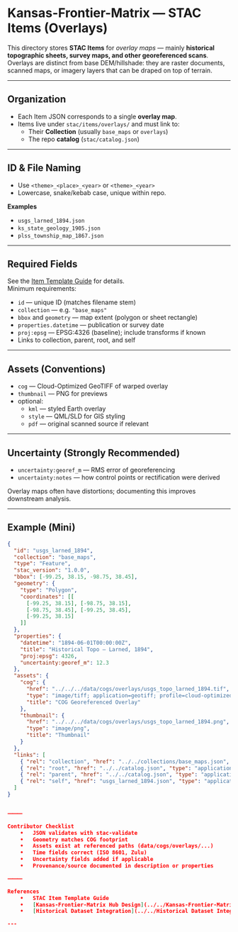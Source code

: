 # Kansas-Frontier-Matrix — STAC Items (Overlays)

This directory stores **STAC Items** for *overlay maps* — mainly **historical topographic sheets, survey maps, and other georeferenced scans**.  
Overlays are distinct from base DEM/hillshade: they are raster documents, scanned maps, or imagery layers that can be draped on top of terrain.

---

## Organization

- Each Item JSON corresponds to a single **overlay map**.
- Items live under `stac/items/overlays/` and must link to:
  - Their **Collection** (usually `base_maps` or `overlays`)
  - The repo **catalog** (`stac/catalog.json`)

---

## ID & File Naming

- Use `<theme>_<place>_<year>` or `<theme>_<year>`  
- Lowercase, snake/kebab case, unique within repo.

**Examples**
- `usgs_larned_1894.json`
- `ks_state_geology_1905.json`
- `plss_township_map_1867.json`

---

## Required Fields

See the [Item Template Guide](../TEMPLATE_GUIDE.md) for details.  
Minimum requirements:

- `id` — unique ID (matches filename stem)  
- `collection` — e.g. `"base_maps"`  
- `bbox` and `geometry` — map extent (polygon or sheet rectangle)  
- `properties.datetime` — publication or survey date  
- `proj:epsg` — EPSG:4326 (baseline); include transforms if known  
- Links to collection, parent, root, and self

---

## Assets (Conventions)

- `cog` — Cloud-Optimized GeoTIFF of warped overlay
- `thumbnail` — PNG for previews
- optional:  
  - `kml` — styled Earth overlay  
  - `style` — QML/SLD for GIS styling  
  - `pdf` — original scanned source if relevant

---

## Uncertainty (Strongly Recommended)

- `uncertainty:georef_m` — RMS error of georeferencing  
- `uncertainty:notes` — how control points or rectification were derived  

Overlay maps often have distortions; documenting this improves downstream analysis.

---

## Example (Mini)

```json
{
  "id": "usgs_larned_1894",
  "collection": "base_maps",
  "type": "Feature",
  "stac_version": "1.0.0",
  "bbox": [-99.25, 38.15, -98.75, 38.45],
  "geometry": {
    "type": "Polygon",
    "coordinates": [[
      [-99.25, 38.15], [-98.75, 38.15],
      [-98.75, 38.45], [-99.25, 38.45],
      [-99.25, 38.15]
    ]]
  },
  "properties": {
    "datetime": "1894-06-01T00:00:00Z",
    "title": "Historical Topo — Larned, 1894",
    "proj:epsg": 4326,
    "uncertainty:georef_m": 12.3
  },
  "assets": {
    "cog": {
      "href": "../../../data/cogs/overlays/usgs_topo_larned_1894.tif",
      "type": "image/tiff; application=geotiff; profile=cloud-optimized",
      "title": "COG Georeferenced Overlay"
    },
    "thumbnail": {
      "href": "../../../data/cogs/overlays/usgs_topo_larned_1894.png",
      "type": "image/png",
      "title": "Thumbnail"
    }
  },
  "links": [
    { "rel": "collection", "href": "../../collections/base_maps.json", "type": "application/json" },
    { "rel": "root", "href": "../../catalog.json", "type": "application/json" },
    { "rel": "parent", "href": "../../catalog.json", "type": "application/json" },
    { "rel": "self", "href": "usgs_larned_1894.json", "type": "application/json" }
  ]
}


⸻

Contributor Checklist
	•	JSON validates with stac-validate
	•	Geometry matches COG footprint
	•	Assets exist at referenced paths (data/cogs/overlays/...)
	•	Time fields correct (ISO 8601, Zulu)
	•	Uncertainty fields added if applicable
	•	Provenance/source documented in description or properties

⸻

References
	•	STAC Item Template Guide
	•	[Kansas-Frontier-Matrix Hub Design](../../Kansas-Frontier-Matrix_ Open-Source Geospatial Historical Mapping Hub Design.pdf)
	•	[Historical Dataset Integration](../../Historical Dataset Integration for Kansas Frontier Matrix.pdf)

---
